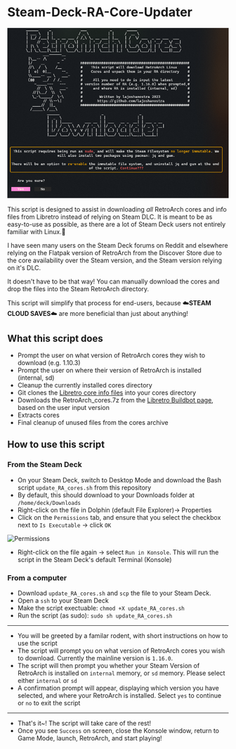 # Steam-Deck-RA-Core-Updater

![Script](https://github.com/lajoshanostra/Steam-Deck-RA-Core-Updater/blob/develop/image.png)

This script is designed to assist in downloading *all* RetroArch cores and info files from Libretro instead of relying on Steam DLC.
It is meant to be as easy-to-use as possible, as there are a lot of Steam Deck users not entirely familiar with Linux.🐧

I have seen many users on the Steam Deck forums on Reddit and elsewhere relying on the Flatpak version of RetroArch from the Discover Store due to the core availability over the Steam version, and the Steam version relying on it's DLC. 

It doesn't have to be that way! You can manually download the cores and drop the files into the Steam RetroArch directory. 

This script will simplify that process for end-users, because ☁️**STEAM CLOUD SAVES**☁️ are more beneficial than just about anything!

## What this script does
- Prompt the user on what version of RetroArch cores they wish to download (e.g. 1.10.3)
- Prompt the user on where their version of RetroArch is installed (internal, sd)
- Cleanup the currently installed cores directory
- Git clones the [Libretro core info files](https://github.com/libretro/libretro-core-info.git) into your cores directory
- Downloads the RetroArch_cores.7z from the [Libretro Buildbot page](https://buildbot.libretro.com/stable/1.10.3/linux/x86_64/), based on the user input version
- Extracts cores
- Final cleanup of unused files from the cores archive

## How to use this script
### From the Steam Deck
- On your Steam Deck, switch to Desktop Mode and download the Bash script `update_RA_cores.sh` from this repository
- By default, this should download to your Downloads folder at `/home/deck/Downloads`
- Right-click on the file in Dolphin (default File Explorer)-> Properties
- Click on the `Permissions` tab, and ensure that you select the checkbox next to `Is Executable` -> click `OK`


![Permissions](https://github.com/lajoshanostra/Steam-Deck-RA-Core-Updater/blob/main/permissions.png?raw=true)


- Right-click on the file again -> select `Run in Konsole`. This will run the script in the Steam Deck's default Terminal (Konsole)

### From a computer
- Download `update_RA_cores.sh` and `scp` the file to your Steam Deck.
- Open a `ssh` to your Steam Deck
- Make the script exectuable: `chmod +X update_RA_cores.sh`
- Run the script (as sudo): `sudo sh update_RA_cores.sh`
---
- You will be greeted by a familar rodent, with short instructions on how to use the script
- The script will prompt you on what version of RetroArch cores you wish to download. Currently the mainline version is `1.16.0`. 
- The script will then prompt you whether your Steam Version of RetroArch is installed on `internal` memory, or `sd` memory. Please select either `internal` or `sd`
- A confirmation prompt will appear, displaying which version you have selected, and where your RetroArch is installed. Select `yes` to continue or `no` to exit the script
---
- That's it~! The script will take care of the rest!
- Once you see `Success` on screen, close the Konsole window, return to Game Mode, launch, RetroArch, and start playing!
